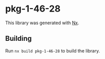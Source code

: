 # pkg-1-46-28

This library was generated with [Nx](https://nx.dev).

## Building

Run `nx build pkg-1-46-28` to build the library.
